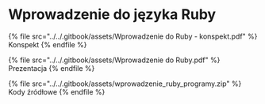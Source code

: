 # Wprowadzenie do języka Ruby

{% file src="../../.gitbook/assets/Wprowadzenie do Ruby - konspekt.pdf" %}
Konspekt
{% endfile %}

{% file src="../../.gitbook/assets/Wprowadzenie do Ruby.pdf" %}
Prezentacja
{% endfile %}

{% file src="../../.gitbook/assets/wprowadzenie_ruby_programy.zip" %}
Kody źródłowe
{% endfile %}
